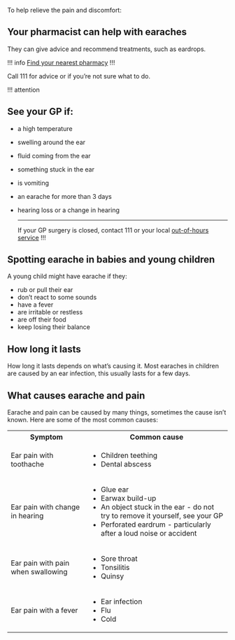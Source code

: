 
To help relieve the pain and discomfort: 

## Your pharmacist can help with earaches

They can give advice and recommend treatments, such as eardrops. 

!!! info
[Find your nearest pharmacy](https://beta.nhs.uk/finders/find-help)
!!!

Call 111 for advice or if you’re not sure what to do.

!!! attention
  ## See your GP if:
- a high temperature
- swelling around the ear
- fluid coming from the ear
- something stuck in the ear
- is vomiting
- an earache for more than 3 days
- hearing loss or a change in hearing
  <hr>
  
  If your GP surgery is closed, contact 111 or your local [out-of-hours service](#)
!!!

## Spotting earache in babies and young children

A young child might have earache if they:

- rub or pull their ear
- don’t react to some sounds
- have a fever
- are irritable or restless
- are off their food
- keep losing their balance

## How long it lasts 

How long it lasts depends on what’s causing it.  Most earaches in children are caused by an ear infection, this usually lasts for a few days. 

## What causes earache and pain

Earache and pain can be caused by many things, sometimes the cause isn’t known.  Here are some of the most common causes:  

<table class="table--compare">
  
  <tr>
    <th>Symptom</th>
    <th>Common cause</th>
  </tr>

  <tr>
    <td>Ear pain with toothache</td>
    <td>
      <ul>
          <li>Children teething</li>
          <li>Dental abscess</li>
        </ul>
    </td>
  </tr>

  <tr>
    <td>Ear pain with change in hearing</td>
    <td>
      <ul>
        <li>Glue ear</li>
        <li>Earwax build-up</li>
        <li>An object stuck in the ear - do not try to remove it yourself, see your GP</li>
        <li>Perforated eardrum - particularly after a loud noise or accident</li>
      </ul>
    </td>
  </tr>

  <tr>
    <td>Ear pain with pain when swallowing</td>
    <td>
      <ul>
        <li>Sore throat</li>
        <li>Tonsilitis</li>
        <li>Quinsy</li>
      </ul>
    </td>
  </tr>

   <tr>
    <td>Ear pain with a fever</td>
    <td>
      <ul>
        <li>Ear infection</li>
        <li>Flu</li>
        <li>Cold</li>
      </ul>
    </td>
  </tr>

</table>